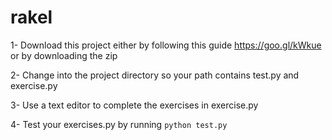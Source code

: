 # rakel
1- Download this project either by following this guide https://goo.gl/kWkue or by downloading the zip

2- Change into the project directory so your path contains test.py and exercise.py

3- Use a text editor to complete the exercises in exercise.py

4- Test your exercises.py by running 
`python test.py`

